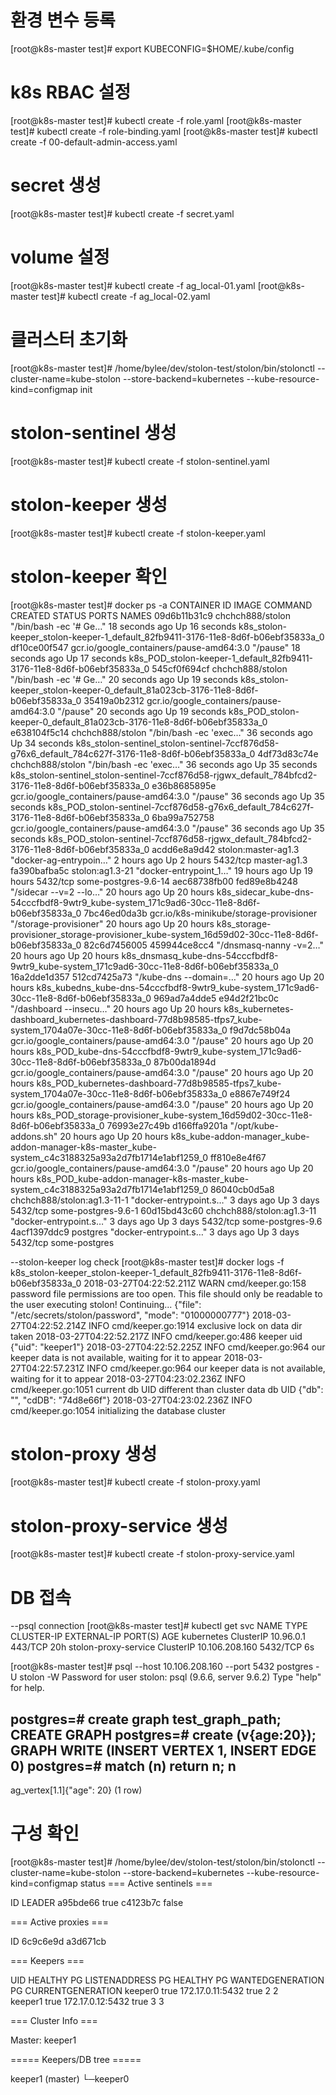 # 환경 변수 등록
[root@k8s-master test]# export KUBECONFIG=$HOME/.kube/config

# k8s RBAC 설정
[root@k8s-master test]# kubectl create -f role.yaml
[root@k8s-master test]# kubectl create -f role-binding.yaml
[root@k8s-master test]# kubectl create -f 00-default-admin-access.yaml

# secret 생성
[root@k8s-master test]# kubectl create -f secret.yaml

# volume 설정
[root@k8s-master test]# kubectl create -f ag_local-01.yaml
[root@k8s-master test]# kubectl create -f ag_local-02.yaml

# 클러스터 초기화
[root@k8s-master test]# /home/bylee/dev/stolon-test/stolon/bin/stolonctl --cluster-name=kube-stolon --store-backend=kubernetes --kube-resource-kind=configmap init

# stolon-sentinel 생성
[root@k8s-master test]# kubectl create -f stolon-sentinel.yaml

# stolon-keeper 생성 
[root@k8s-master test]# kubectl create -f stolon-keeper.yaml

# stolon-keeper 확인
[root@k8s-master test]# docker ps -a
CONTAINER ID        IMAGE                                      COMMAND                  CREATED             STATUS              PORTS               NAMES
09d6b11b31c9        chchch888/stolon                           "/bin/bash -ec '# Ge…"   18 seconds ago      Up 16 seconds                           k8s_stolon-keeper_stolon-keeper-1_default_82fb9411-3176-11e8-8d6f-b06ebf35833a_0
df10ce00f547        gcr.io/google_containers/pause-amd64:3.0   "/pause"                 18 seconds ago      Up 17 seconds                           k8s_POD_stolon-keeper-1_default_82fb9411-3176-11e8-8d6f-b06ebf35833a_0
545cf0f694cf        chchch888/stolon                           "/bin/bash -ec '# Ge…"   20 seconds ago      Up 19 seconds                           k8s_stolon-keeper_stolon-keeper-0_default_81a023cb-3176-11e8-8d6f-b06ebf35833a_0
35419a0b2312        gcr.io/google_containers/pause-amd64:3.0   "/pause"                 20 seconds ago      Up 19 seconds                           k8s_POD_stolon-keeper-0_default_81a023cb-3176-11e8-8d6f-b06ebf35833a_0
e638104f5c14        chchch888/stolon                           "/bin/bash -ec 'exec…"   36 seconds ago      Up 34 seconds                           k8s_stolon-sentinel_stolon-sentinel-7ccf876d58-g76x6_default_784c627f-3176-11e8-8d6f-b06ebf35833a_0
4df73d83c74e        chchch888/stolon                           "/bin/bash -ec 'exec…"   36 seconds ago      Up 35 seconds                           k8s_stolon-sentinel_stolon-sentinel-7ccf876d58-rjgwx_default_784bfcd2-3176-11e8-8d6f-b06ebf35833a_0
e36b8685895e        gcr.io/google_containers/pause-amd64:3.0   "/pause"                 36 seconds ago      Up 35 seconds                           k8s_POD_stolon-sentinel-7ccf876d58-g76x6_default_784c627f-3176-11e8-8d6f-b06ebf35833a_0
6ba99a752758        gcr.io/google_containers/pause-amd64:3.0   "/pause"                 36 seconds ago      Up 35 seconds                           k8s_POD_stolon-sentinel-7ccf876d58-rjgwx_default_784bfcd2-3176-11e8-8d6f-b06ebf35833a_0
acdd6e8a9d42        stolon:master-ag1.3                        "docker-ag-entrypoin…"   2 hours ago         Up 2 hours          5432/tcp            master-ag1.3
fa390bafba5c        stolon:ag1.3-21                            "docker-entrypoint_1…"   19 hours ago        Up 19 hours         5432/tcp            some-postgres-9.6-14
aec68738fb00        fed89e8b4248                               "/sidecar --v=2 --lo…"   20 hours ago        Up 20 hours                             k8s_sidecar_kube-dns-54cccfbdf8-9wtr9_kube-system_171c9ad6-30cc-11e8-8d6f-b06ebf35833a_0
7bc46ed0da3b        gcr.io/k8s-minikube/storage-provisioner    "/storage-provisioner"   20 hours ago        Up 20 hours                             k8s_storage-provisioner_storage-provisioner_kube-system_16d59d02-30cc-11e8-8d6f-b06ebf35833a_0
82c6d7456005        459944ce8cc4                               "/dnsmasq-nanny -v=2…"   20 hours ago        Up 20 hours                             k8s_dnsmasq_kube-dns-54cccfbdf8-9wtr9_kube-system_171c9ad6-30cc-11e8-8d6f-b06ebf35833a_0
16a2dde1d357        512cd7425a73                               "/kube-dns --domain=…"   20 hours ago        Up 20 hours                             k8s_kubedns_kube-dns-54cccfbdf8-9wtr9_kube-system_171c9ad6-30cc-11e8-8d6f-b06ebf35833a_0
969ad7a4dde5        e94d2f21bc0c                               "/dashboard --insecu…"   20 hours ago        Up 20 hours                             k8s_kubernetes-dashboard_kubernetes-dashboard-77d8b98585-tfps7_kube-system_1704a07e-30cc-11e8-8d6f-b06ebf35833a_0
f9d7dc58b04a        gcr.io/google_containers/pause-amd64:3.0   "/pause"                 20 hours ago        Up 20 hours                             k8s_POD_kube-dns-54cccfbdf8-9wtr9_kube-system_171c9ad6-30cc-11e8-8d6f-b06ebf35833a_0
87b00da1894d        gcr.io/google_containers/pause-amd64:3.0   "/pause"                 20 hours ago        Up 20 hours                             k8s_POD_kubernetes-dashboard-77d8b98585-tfps7_kube-system_1704a07e-30cc-11e8-8d6f-b06ebf35833a_0
e8867e749f24        gcr.io/google_containers/pause-amd64:3.0   "/pause"                 20 hours ago        Up 20 hours                             k8s_POD_storage-provisioner_kube-system_16d59d02-30cc-11e8-8d6f-b06ebf35833a_0
76993e27c49b        d166ffa9201a                               "/opt/kube-addons.sh"    20 hours ago        Up 20 hours                             k8s_kube-addon-manager_kube-addon-manager-k8s-master_kube-system_c4c3188325a93a2d7fb1714e1abf1259_0
ff810e8e4f67        gcr.io/google_containers/pause-amd64:3.0   "/pause"                 20 hours ago        Up 20 hours                             k8s_POD_kube-addon-manager-k8s-master_kube-system_c4c3188325a93a2d7fb1714e1abf1259_0
86040cb0d5a8        chchch888/stolon:ag1.3-11-1                "docker-entrypoint.s…"   3 days ago          Up 3 days           5432/tcp            some-postgres-9.6-1
60d15bd43c60        chchch888/stolon:ag1.3-11                  "docker-entrypoint.s…"   3 days ago          Up 3 days           5432/tcp            some-postgres-9.6
4acf1397ddc9        postgres                                   "docker-entrypoint.s…"   3 days ago          Up 3 days           5432/tcp            some-postgres
 
 
--stolon-keeper log check
[root@k8s-master test]# docker logs -f k8s_stolon-keeper_stolon-keeper-1_default_82fb9411-3176-11e8-8d6f-b06ebf35833a_0
2018-03-27T04:22:52.211Z    WARN    cmd/keeper.go:158   password file permissions are too open. This file should only be readable to the user executing stolon! Continuing...   {"file": "/etc/secrets/stolon/password", "mode": "01000000777"}
2018-03-27T04:22:52.214Z    INFO    cmd/keeper.go:1914  exclusive lock on data dir taken
2018-03-27T04:22:52.217Z    INFO    cmd/keeper.go:486   keeper uid  {"uid": "keeper1"}
2018-03-27T04:22:52.225Z    INFO    cmd/keeper.go:964   our keeper data is not available, waiting for it to appear
2018-03-27T04:22:57.231Z    INFO    cmd/keeper.go:964   our keeper data is not available, waiting for it to appear
2018-03-27T04:23:02.236Z    INFO    cmd/keeper.go:1051  current db UID different than cluster data db UID   {"db": "", "cdDB": "74d8e66f"}
2018-03-27T04:23:02.236Z    INFO    cmd/keeper.go:1054  initializing the database cluster


# stolon-proxy 생성
[root@k8s-master test]# kubectl create -f stolon-proxy.yaml


# stolon-proxy-service 생성
[root@k8s-master test]# kubectl create -f stolon-proxy-service.yaml

# DB 접속
--psql connection
[root@k8s-master test]# kubectl get svc
NAME                   TYPE        CLUSTER-IP       EXTERNAL-IP   PORT(S)    AGE
kubernetes             ClusterIP   10.96.0.1        <none>        443/TCP    20h
stolon-proxy-service   ClusterIP   10.106.208.160   <none>        5432/TCP   6s
 
[root@k8s-master test]# psql --host 10.106.208.160 --port 5432 postgres -U stolon -W
Password for user stolon:
psql (9.6.6, server 9.6.2)
Type "help" for help.
 
postgres=# create graph test_graph_path;
CREATE GRAPH
postgres=# create (v{age:20});
GRAPH WRITE (INSERT VERTEX 1, INSERT EDGE 0)
postgres=# match (n) return n;
             n            
---------------------------
 ag_vertex[1.1]{"age": 20}
(1 row)


# 구성 확인
[root@k8s-master test]# /home/bylee/dev/stolon-test/stolon/bin/stolonctl --cluster-name=kube-stolon --store-backend=kubernetes --kube-resource-kind=configmap status
=== Active sentinels ===
 
 
ID      LEADER
a95bde66    true
c4123b7c    false
 
=== Active proxies ===
 
ID
6c9c6e9d
a3d671cb
 
=== Keepers ===
 
UID HEALTHY PG LISTENADDRESS    PG HEALTHY  PG WANTEDGENERATION PG CURRENTGENERATION
keeper0 true    172.17.0.11:5432    true        2           2  
keeper1 true    172.17.0.12:5432    true        3           3  
 
=== Cluster Info ===
 
Master: keeper1
 
===== Keepers/DB tree =====
 
keeper1 (master)
└─keeper0

